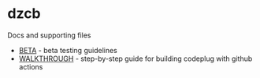 # dzcb

Docs and supporting files

* [BETA](./BETA.md) - beta testing guidelines
* [WALKTHROUGH](./WALKTHROUGH.md) - step-by-step guide for building codeplug
  with github actions
